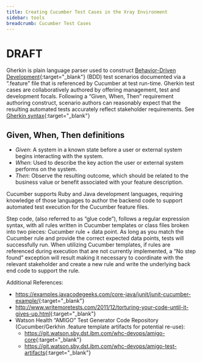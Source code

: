 ```yaml
---
title: Creating Cucumber Test Cases in the Xray Environment
sidebar: tools
breadcrumb: Cucumber Test Cases
---
```


# DRAFT

Gherkin is plain language parser used to construct [Behavior-Driven Development](https://en.wikipedia.org/wiki/Behavior-driven_development){:target="_blank"} (BDD) test scenarios documented via a “.feature” file that is referenced by Cucumber at test run-time. Gherkin test cases are collaboratively authored by offering management, test and development focals. Following a “Given, When, Then” requirement authoring construct, scenario authors can reasonably expect that the resulting automated tests accurately reflect stakeholder requirements. See [Gherkin syntax](https://docs.cucumber.io/gherkin/reference/){:target="_blank"}

## Given, When, Then definitions

- *Given*: A system in a known state before a user or external system begins interacting with the system.
- *When*: Used to describe the key action the user or external system performs on the system.
- *Then*: Observe the resulting outcome, which should be related to the business value or benefit associated with your feature description.

Cucumber supports Ruby and Java development languages, requiring knowledge of those languages to author the backend code to support automated test execution for the Cucumber feature files.

Step code, (also referred to as “glue code”), follows a regular expression syntax, with all rules written in Cucumber templates or class files broken into two pieces: Cucumber rule + data point. As long as you match the Cucumber rule and provide the correct expected data points, tests will successfully run. When utilizing Cucumber templates, if rules are referenced during execution that are not currently implemented, a “No step found” exception will result making it necessary to coordinate with the relevant stakeholder and create a new rule and write the underlying back end code to support the rule.

Additional References:

- <https://examples.javacodegeeks.com/core-java/junit/junit-cucumber-example/>{:target="_blank"}
- <http://www.writemoretests.com/2011/12/torturing-your-code-until-it-gives-up.html>{:target="_blank"}
- Watson Health “AMIGO” Test Generator Code Repository (Cucumber/Gerkhin .feature template artifacts for potential re-use):
  - <https://git.watson.sby.dst.ibm.com/whc-devops/amigo-core>{:target="_blank"}
  - <https://git.watson.sby.dst.ibm.com/whc-devops/amigo-test-artifacts>{:target="_blank"}
